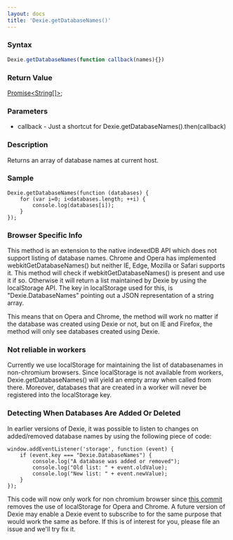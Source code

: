 ```yaml
---
layout: docs
title: 'Dexie.getDatabaseNames()'
---
```


### Syntax

```javascript
Dexie.getDatabaseNames(function callback(names){})
```

### Return Value

[Promise<String[]>](Promise);

### Parameters

 * callback - Just a shortcut for Dexie.getDatabaseNames().then(callback)

### Description

Returns an array of database names at current host.

### Sample

    Dexie.getDatabaseNames(function (databases) {
        for (var i=0; i<databases.length; ++i) {
            console.log(databases[i]);
        }
    });

### Browser Specific Info

This method is an extension to the native indexedDB API which does not support listing of database names. Chrome and Opera has implemented webkitGetDatabaseNames() but neither IE, Edge, Mozilla or Safari supports it. This method will check if webkitGetDatabaseNames() is present and use it if so. Otherwise it will return a list maintained by Dexie by using the localStorage API. The key in localStorage used for this, is "Dexie.DatabaseNames" pointing out a JSON representation of a string array.

This means that on Opera and Chrome, the method will work no matter if the database was created using Dexie or not, but on IE and Firefox, the method will only see databases created using Dexie.

### Not reliable in workers

Currently we use localStorage for maintaining the list of databasenames in non-chromium browsers. Since localStorage is not available from workers, Dexie.getDatabaseNames() will yield an empty array when called from there. Moreover, databases that are created in a worker will never be registered into the localStorage key.

### Detecting When Databases Are Added Or Deleted

In earlier versions of Dexie, it was possible to listen to changes on added/removed database names by using the following piece of code:

    window.addEventListener('storage', function (event) {
        if (event.key === "Dexie.DatabaseNames") {
            console.log("A database was added or removed");
            console.log("Old list: " + event.oldValue);
            console.log("New list: " + event.newValue);
        }
    });

This code will now only work for non chromium browser since [this commit](https://github.com/dfahlander/Dexie.js/commit/2b029321f97072b096fa08799d61c0a7e78f99a8) removes the use of localStorage for Opera and Chrome. A future version of Dexie may enable a Dexie event to subscribe to for the same purpose that would work the same as before. If this is of interest for you, please file an issue and we'll try fix it.
